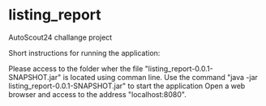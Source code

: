 # listing_report
AutoScout24 challange project

Short instructions for running the application:

Please access to the folder wher the file "listing_report-0.0.1-SNAPSHOT.jar" is located using comman line.
Use the command "java -jar listing_report-0.0.1-SNAPSHOT.jar" to start the application
Open a web browser and access to the address "localhost:8080".

